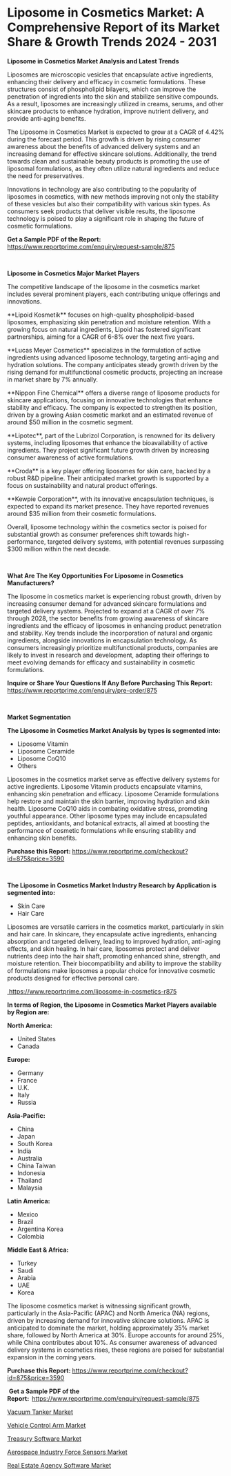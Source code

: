 <p><h1>Liposome in Cosmetics Market: A Comprehensive Report of its Market Share & Growth Trends 2024 - 2031</h1></p><p><strong>Liposome in Cosmetics Market Analysis and Latest Trends</strong></p>
<p><p>Liposomes are microscopic vesicles that encapsulate active ingredients, enhancing their delivery and efficacy in cosmetic formulations. These structures consist of phospholipid bilayers, which can improve the penetration of ingredients into the skin and stabilize sensitive compounds. As a result, liposomes are increasingly utilized in creams, serums, and other skincare products to enhance hydration, improve nutrient delivery, and provide anti-aging benefits.</p><p>The Liposome in Cosmetics Market is expected to grow at a CAGR of 4.42% during the forecast period. This growth is driven by rising consumer awareness about the benefits of advanced delivery systems and an increasing demand for effective skincare solutions. Additionally, the trend towards clean and sustainable beauty products is promoting the use of liposomal formulations, as they often utilize natural ingredients and reduce the need for preservatives.</p><p>Innovations in technology are also contributing to the popularity of liposomes in cosmetics, with new methods improving not only the stability of these vesicles but also their compatibility with various skin types. As consumers seek products that deliver visible results, the liposome technology is poised to play a significant role in shaping the future of cosmetic formulations.</p></p>
<p><strong>Get a Sample PDF of the Report:&nbsp;</strong> <a href="https://www.reportprime.com/enquiry/request-sample/875">https://www.reportprime.com/enquiry/request-sample/875</a></p>
<p>&nbsp;</p>
<p><strong>Liposome in Cosmetics Major Market Players</strong></p>
<p><p>The competitive landscape of the liposome in the cosmetics market includes several prominent players, each contributing unique offerings and innovations. </p><p>**Lipoid Kosmetik** focuses on high-quality phospholipid-based liposomes, emphasizing skin penetration and moisture retention. With a growing focus on natural ingredients, Lipoid has fostered significant partnerships, aiming for a CAGR of 6-8% over the next five years.</p><p>**Lucas Meyer Cosmetics** specializes in the formulation of active ingredients using advanced liposome technology, targeting anti-aging and hydration solutions. The company anticipates steady growth driven by the rising demand for multifunctional cosmetic products, projecting an increase in market share by 7% annually.</p><p>**Nippon Fine Chemical** offers a diverse range of liposome products for skincare applications, focusing on innovative technologies that enhance stability and efficacy. The company is expected to strengthen its position, driven by a growing Asian cosmetic market and an estimated revenue of around $50 million in the cosmetic segment.</p><p>**Lipotec**, part of the Lubrizol Corporation, is renowned for its delivery systems, including liposomes that enhance the bioavailability of active ingredients. They project significant future growth driven by increasing consumer awareness of active formulations.</p><p>**Croda** is a key player offering liposomes for skin care, backed by a robust R&D pipeline. Their anticipated market growth is supported by a focus on sustainability and natural product offerings.</p><p>**Kewpie Corporation**, with its innovative encapsulation techniques, is expected to expand its market presence. They have reported revenues around $35 million from their cosmetic formulations.</p><p>Overall, liposome technology within the cosmetics sector is poised for substantial growth as consumer preferences shift towards high-performance, targeted delivery systems, with potential revenues surpassing $300 million within the next decade.</p></p>
<p>&nbsp;</p>
<p><strong>What Are The Key Opportunities For Liposome in Cosmetics Manufacturers?</strong></p>
<p><p>The liposome in cosmetics market is experiencing robust growth, driven by increasing consumer demand for advanced skincare formulations and targeted delivery systems. Projected to expand at a CAGR of over 7% through 2028, the sector benefits from growing awareness of skincare ingredients and the efficacy of liposomes in enhancing product penetration and stability. Key trends include the incorporation of natural and organic ingredients, alongside innovations in encapsulation technology. As consumers increasingly prioritize multifunctional products, companies are likely to invest in research and development, adapting their offerings to meet evolving demands for efficacy and sustainability in cosmetic formulations.</p></p>
<p><strong>Inquire or Share Your Questions If Any Before Purchasing This Report:</strong> <a href="https://www.reportprime.com/enquiry/pre-order/875">https://www.reportprime.com/enquiry/pre-order/875</a></p>
<p>&nbsp;</p>
<p><strong>Market Segmentation</strong></p>
<p><strong>The Liposome in Cosmetics Market Analysis by types is segmented into:</strong></p>
<p><ul><li>Liposome Vitamin</li><li>Liposome Ceramide</li><li>Liposome CoQ10</li><li>Others</li></ul></p>
<p><p>Liposomes in the cosmetics market serve as effective delivery systems for active ingredients. Liposome Vitamin products encapsulate vitamins, enhancing skin penetration and efficacy. Liposome Ceramide formulations help restore and maintain the skin barrier, improving hydration and skin health. Liposome CoQ10 aids in combating oxidative stress, promoting youthful appearance. Other liposome types may include encapsulated peptides, antioxidants, and botanical extracts, all aimed at boosting the performance of cosmetic formulations while ensuring stability and enhancing skin benefits.</p></p>
<p><strong>Purchase this Report:&nbsp;</strong><a href="https://www.reportprime.com/checkout?id=875&price=3590">https://www.reportprime.com/checkout?id=875&price=3590</a></p>
<p>&nbsp;</p>
<p><strong>The Liposome in Cosmetics Market Industry Research by Application is segmented into:</strong></p>
<p><ul><li>Skin Care</li><li>Hair Care</li></ul></p>
<p><p>Liposomes are versatile carriers in the cosmetics market, particularly in skin and hair care. In skincare, they encapsulate active ingredients, enhancing absorption and targeted delivery, leading to improved hydration, anti-aging effects, and skin healing. In hair care, liposomes protect and deliver nutrients deep into the hair shaft, promoting enhanced shine, strength, and moisture retention. Their biocompatibility and ability to improve the stability of formulations make liposomes a popular choice for innovative cosmetic products designed for effective personal care.</p></p>
<p><a href="https://www.reportprime.com/liposome-in-cosmetics-r875">&nbsp;https://www.reportprime.com/liposome-in-cosmetics-r875</a></p>
<p><strong>In terms of Region, the Liposome in Cosmetics Market Players available by Region are:</strong></p>
<p>
    <p> <strong> North America: </strong>
        <ul>
            <li>United States</li>
            <li>Canada</li>
        </ul>
        </p> 
    <p> <strong> Europe: </strong>
        <ul>
            <li>Germany</li>
            <li>France</li>
            <li>U.K.</li>
            <li>Italy</li>
            <li>Russia</li>
        </ul>
        </p> 
    <p> <strong> Asia-Pacific: </strong>
        <ul>
            <li>China</li>
            <li>Japan</li>
            <li>South Korea</li>
            <li>India</li>
            <li>Australia</li>
            <li>China Taiwan</li>
            <li>Indonesia</li>
            <li>Thailand</li>
            <li>Malaysia</li>
        </ul>
        </p> 
    <p> <strong> Latin America: </strong>
        <ul>
            <li>Mexico</li>
            <li>Brazil</li>
            <li>Argentina Korea</li>
            <li>Colombia</li>
        </ul>
        </p> 
    <p> <strong> Middle East & Africa: </strong>
        <ul>
            <li>Turkey</li>
            <li>Saudi</li>
            <li>Arabia</li>
            <li>UAE</li>
            <li>Korea</li>
        </ul>
    </p>
    </p>
<p><p>The liposome cosmetics market is witnessing significant growth, particularly in the Asia-Pacific (APAC) and North America (NA) regions, driven by increasing demand for innovative skincare solutions. APAC is anticipated to dominate the market, holding approximately 35% market share, followed by North America at 30%. Europe accounts for around 25%, while China contributes about 10%. As consumer awareness of advanced delivery systems in cosmetics rises, these regions are poised for substantial expansion in the coming years.</p></p>
<p><strong>Purchase this Report: </strong><a href="https://www.reportprime.com/checkout?id=875&price=3590">https://www.reportprime.com/checkout?id=875&price=3590</a></p>
<p>&nbsp;<strong>Get a Sample PDF of the Report:&nbsp;&nbsp;</strong><a href="https://www.reportprime.com/enquiry/request-sample/875">https://www.reportprime.com/enquiry/request-sample/875</a></p>
<p><strong></strong></p>
<p><p><a href="https://www.linkedin.com/pulse/vacuum-tanker-market-size-share-trends-analysis-report-product-yaiof?trackingId=fDm3zXa0TTSPsD7q4PCZ%2Bw%3D%3D">Vacuum Tanker Market</a></p><p><a href="https://www.linkedin.com/pulse/vehicle-control-arm-market-industry-trends-forecast-period-from-tkwof?trackingId=VfwmvK3uRzuKUyGZ6dcsRA%3D%3D">Vehicle Control Arm Market</a></p><p><a href="https://medium.com/@audieyost2008/global-treasury-software-market-is-projected-to-grow-at-a-cagr-of-10-7-cd35fa63387b">Treasury Software Market</a></p><p><a href="https://issuu.com/reportprime-2/docs/aerospace-industry-force-sensors-ma_7e7b332ea3143b">Aerospace Industry Force Sensors Market</a></p><p><a href="https://medium.com/@djjdj3773/global-real-estate-agency-software-market-trends-analysis-and-future-growth-prospects-2024-2031-0acbc95d4f72">Real Estate Agency Software Market</a></p></p>